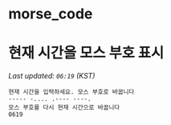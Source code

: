 # morse_code
# 현재 시간을 모스 부호 표시
<!-- MORSE_TIME_START -->
_Last updated: `06:19` (KST)_

```
현재 시간을 입력하세요. 모스 부호로 바꿉니다
----- -.... .---- ----.
모스 부호를 다시 현재 시간으로 바꿉니다
0619
```
<!-- MORSE_TIME_END -->
